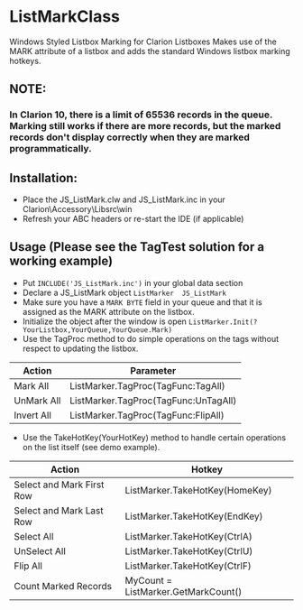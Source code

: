 # ListMarkClass
Windows Styled Listbox Marking for Clarion Listboxes
Makes use of the MARK attribute of a listbox and adds the standard Windows listbox marking hotkeys.

## NOTE: 
### In Clarion 10, there is a limit of 65536 records in the queue. Marking still works if there are more records, but the marked records don't display correctly when they are marked programmatically.


## Installation:
* Place the JS_ListMark.clw and JS_ListMark.inc in your Clarion\Accessory\Libsrc\win
* Refresh your ABC headers or re-start the IDE (if applicable)

## Usage (Please see the TagTest solution for a working example)
* Put `INCLUDE('JS_ListMark.inc')` in your global data section
* Declare a JS_ListMark object `ListMarker  JS_ListMark`
* Make sure you have a `MARK BYTE` field in your queue and that it is assigned as the MARK attribute on the listbox.
* Initialize the object after the window is open `ListMarker.Init(?YourListbox,YourQueue,YourQueue.Mark)`
* Use the TagProc method to do simple operations on the tags without respect to updating the listbox.

|Action| Parameter|
| ---- | ------|
|Mark All|ListMarker.TagProc(TagFunc:TagAll)|
|UnMark All|ListMarker.TagProc(TagFunc:UnTagAll)|
|Invert All|ListMarker.TagProc(TagFunc:FlipAll)|

* Use the TakeHotKey(YourHotKey) method to handle certain operations on the list itself (see demo example). 

|Action| Hotkey|
| ---- | ------|
|Select and Mark First Row|ListMarker.TakeHotKey(HomeKey)|
|Select and Mark Last Row|ListMarker.TakeHotKey(EndKey)|
|Select All| ListMarker.TakeHotKey(CtrlA)|
|UnSelect All| ListMarker.TakeHotKey(CtrlU)|
|Flip All| ListMarker.TakeHotKey(CtrlF)|
|Count Marked Records |MyCount = ListMarker.GetMarkCount()|